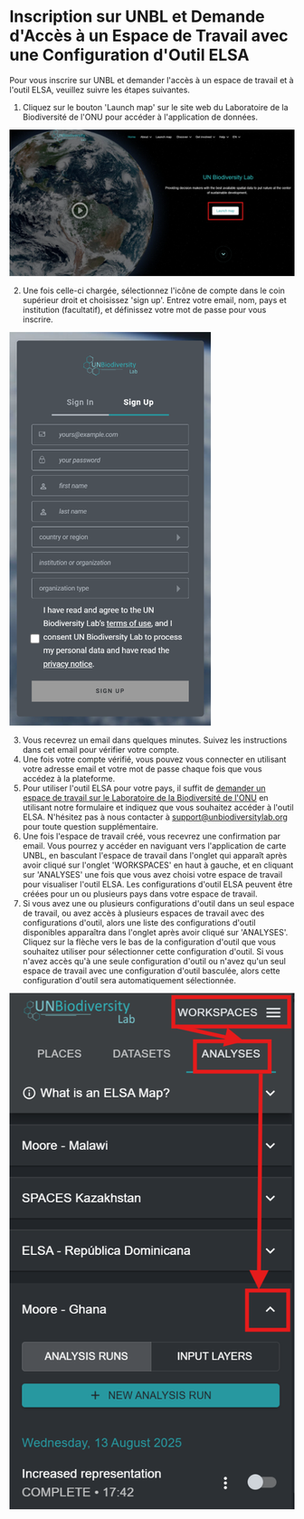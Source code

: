 # Inscription sur UNBL et Demande d'Accès à un Espace de Travail avec une Configuration d'Outil ELSA

Pour vous inscrire sur UNBL et demander l'accès à un espace de travail et à l'outil ELSA, veuillez suivre les étapes suivantes.

1. Cliquez sur le bouton 'Launch map' sur le site web du Laboratoire de la Biodiversité de l'ONU pour accéder à l'application de données.

![Page d'accueil UNBL](images/image002.png)

2. Une fois celle-ci chargée, sélectionnez l'icône de compte dans le coin supérieur droit et choisissez 'sign up'. Entrez votre email, nom, pays et institution (facultatif), et définissez votre mot de passe pour vous inscrire.

![Fenêtre d'inscription](images/image004.png)

3. Vous recevrez un email dans quelques minutes. Suivez les instructions dans cet email pour vérifier votre compte.
4. Une fois votre compte vérifié, vous pouvez vous connecter en utilisant votre adresse email et votre mot de passe chaque fois que vous accédez à la plateforme.
5. Pour utiliser l'outil ELSA pour votre pays, il suffit de [demander un espace de travail sur le Laboratoire de la Biodiversité de l'ONU](https://unbiodiversitylab.org/en/unbl-workspaces/) en utilisant notre formulaire et indiquez que vous souhaitez accéder à l'outil ELSA. N'hésitez pas à nous contacter à <support@unbiodiversitylab.org> pour toute question supplémentaire.
6. Une fois l'espace de travail créé, vous recevrez une confirmation par email. Vous pourrez y accéder en naviguant vers l'application de carte UNBL, en basculant l'espace de travail dans l'onglet qui apparaît après avoir cliqué sur l'onglet 'WORKSPACES' en haut à gauche, et en cliquant sur 'ANALYSES' une fois que vous avez choisi votre espace de travail pour visualiser l'outil ELSA. Les configurations d'outil ELSA peuvent être créées pour un ou plusieurs pays dans votre espace de travail.
7. Si vous avez une ou plusieurs configurations d'outil dans un seul espace de travail, ou avez accès à plusieurs espaces de travail avec des configurations d'outil, alors une liste des configurations d'outil disponibles apparaîtra dans l'onglet après avoir cliqué sur 'ANALYSES'. Cliquez sur la flèche vers le bas de la configuration d'outil que vous souhaitez utiliser pour sélectionner cette configuration d'outil. Si vous n'avez accès qu'à une seule configuration d'outil ou n'avez qu'un seul espace de travail avec une configuration d'outil basculée, alors cette configuration d'outil sera automatiquement sélectionnée.

![Accès à la configuration d'outil ELSA pour Moore – Ghana](images/image005.png)
